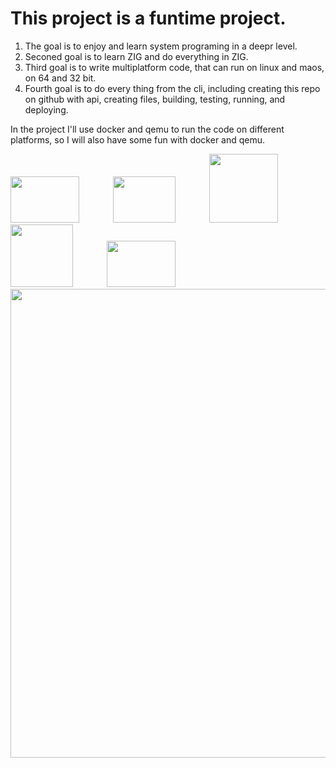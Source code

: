# This project is a funtime project.
1. The goal is to enjoy and learn system programing in a deepr level.
2. Seconed goal is to learn ZIG and do everything in ZIG.
3. Third goal is to write multiplatform code, that can run on linux and maos, on 64 and 32 bit.
4. Fourth goal is to do every thing from the cli, including creating this repo on github with api, creating files, building, testing, running, and deploying.

In the project I'll use docker and qemu to run the code on different platforms, so I will also have some fun with docker and qemu.

<img src="https://images.unsplash.com/photo-1646627927863-19874c27316b?q=80&w=2728&auto=format&fit=crop&ixlib=rb-4.0.3&ixid=M3wxMjA3fDB8MHxwaG90by1wYWdlfHx8fGVufDB8fHx8fA%3D%3D" width=110 height=74 style="margin-right: 50px;">  <img src="https://plus.unsplash.com/premium_photo-1669077046202-bb57e85b58e0?q=80&w=2680&auto=format&fit=crop&ixlib=rb-4.0.3&ixid=M3wxMjA3fDB8MHxwaG90by1wYWdlfHx8fGVufDB8fHx8fA%3D%3D" width=100 height=74 style="margin-right: 50px;">  <img src="https://images.unsplash.com/photo-1675602488453-c3897a475af5?q=80&w=2670&auto=format&fit=crop&ixlib=rb-4.0.3&ixid=M3wxMjA3fDB8MHxwaG90by1wYWdlfHx8fGVufDB8fHx8fA%3D%3D" width=110 style="margin-right: 50px;">  <img src="https://images.unsplash.com/photo-1629654297299-c8506221ca97?q=80&w=2574&auto=format&fit=crop&ixlib=rb-4.0.3&ixid=M3wxMjA3fDB8MHxwaG90by1wYWdlfHx8fGVufDB8fHx8fA%3D%3D" width=100 style="margin-right: 50px;">  <img src="https://images.unsplash.com/photo-1647166545674-ce28ce93bdca?q=80&w=2670&auto=format&fit=crop&ixlib=rb-4.0.3&ixid=M3wxMjA3fDB8MHxwaG90by1wYWdlfHx8fGVufDB8fHx8fA%3D%3D" width=110 height=74>
<img src="https://media.giphy.com/media/elrFAUtV7ZOH7TSPhF/giphy.gif" width="750">

